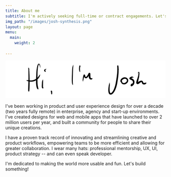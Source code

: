 ```yaml
---
title: About me
subtitle: I'm actively seeking full-time or contract engagements. Let's chat.
img_path: "/images/josh-synthesis.png"
layout: page
menu:
  main:
    weight: 2

---
```

![](/images/hello-1.png)

I've been working in product and user experience design for over a decade (two years fully remote) in enterprise, agency and start-up environments. I've created designs for web and mobile apps that have launched to over 2 million users per year, and built a community for people to share their unique creations.

I have a proven track record of innovating and streamlining creative and product workflows, empowering teams to be more efficient and allowing for greater collaboration. I wear many hats: professional mentorship, UX, UI, product strategy -- and can even speak developer.

I'm dedicated to making the world more usable and fun. Let's build something!